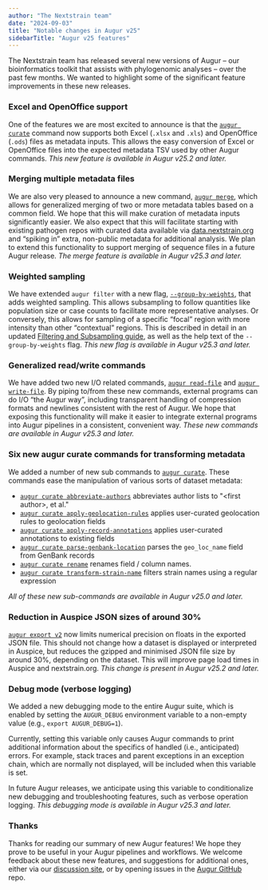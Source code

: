 ```yaml
---
author: "The Nextstrain team"
date: "2024-09-03"
title: "Notable changes in Augur v25"
sidebarTitle: "Augur v25 features"
---
```


The Nextstrain team has released several new versions of Augur – our
bioinformatics toolkit that assists with phylogenomic analyses – over
the past few months. We wanted to highlight some of the significant
feature improvements in these new releases.

### Excel and OpenOffice support

One of the features we are most excited to announce is that the
[`augur curate`][] command now supports both Excel (`.xlsx` and
`.xls`) and OpenOffice (`.ods`) files as metadata inputs. This allows
the easy conversion of Excel or OpenOffice files into the expected
metadata TSV used by other Augur commands. *This new feature is
available in Augur v25.2 and later.*

### Merging multiple metadata files

We are also very pleased to announce a new command, [`augur merge`][],
which allows for generalized merging of two or more metadata tables
based on a common field. We hope that this will make curation of
metadata inputs significantly easier. We also expect that this will
facilitate starting with existing pathogen repos with curated data
available via [data.nextstrain.org][] and “spiking in” extra,
non-public metadata for additional analysis. We plan to extend this
functionality to support merging of sequence files in a future Augur
release. *The merge feature is available in Augur v25.3 and later.*

### Weighted sampling

We have extended `augur filter` with a new flag,
[`--group-by-weights`][], that adds weighted sampling. This allows
subsampling to follow quantities like population size or case counts
to facilitate more representative analyses. Or conversely, this allows
for sampling of a specific “focal” region with more intensity than
other “contextual” regions. This is described in detail in an updated
[Filtering and Subsampling guide][], as well as the help text of the
`--group-by-weights` flag. *This new flag is available in Augur
v25.3 and later.*

### Generalized read/write commands

We have added two new I/O related commands, [`augur read-file`][] and
[`augur write-file`][]. By piping to/from these new commands, external
programs can do I/O “the Augur way”, including transparent handling of
compression formats and newlines consistent with the rest of Augur. We
hope that exposing this functionality will make it easier to integrate
external programs into Augur pipelines in a consistent, convenient
way. *These new commands are available in Augur v25.3 and later.*

### Six new augur curate commands for transforming metadata

We added a number of new sub commands to [`augur curate`][]. These
commands ease the manipulation of various sorts of dataset metadata:

* [`augur curate abbreviate-authors`][] abbreviates author lists to
  "&lt;first author&gt;, et al."
* [`augur curate apply-geolocation-rules`][] applies user-curated
  geolocation rules to geolocation fields
* [`augur curate apply-record-annotations`][] applies user-curated
  annotations to existing fields
* [`augur curate parse-genbank-location`][] parses the `geo_loc_name`
  field from GenBank records
* [`augur curate rename`][] renames field / column names.
* [`augur curate transform-strain-name`][] filters strain names using
  a regular expression

*All of these new sub-commands are available in Augur v25.0 and later.*

### Reduction in Auspice JSON sizes of around 30%

[`augur export v2`][] now limits numerical precision on floats in the
exported JSON file. This should not change how a dataset is displayed
or interpreted in Auspice, but reduces the gzipped and minimised JSON
file size by around 30%, depending on the dataset. This will improve
page load times in Auspice and nextstrain.org. *This change is present
in Augur v25.2 and later.*

### Debug mode (verbose logging)

We added a new debugging mode to the entire Augur suite, which is
enabled by setting the `AUGUR_DEBUG` environment variable to a
non-empty value (e.g., `export AUGUR_DEBUG=1`).

Currently, setting this variable only causes Augur commands to print
additional information about the specifics of handled (i.e.,
anticipated) errors. For example, stack traces and parent exceptions
in an exception chain, which are normally not displayed, will be
included when this variable is set.

In future Augur releases, we anticipate using this variable to
conditionalize new debugging and troubleshooting features, such as
verbose operation logging. *This debugging mode is available in Augur
v25.3 and later.*

### Thanks

Thanks for reading our summary of new Augur features! We hope they
prove to be useful in your Augur pipelines and workflows. We welcome
feedback about these new features, and suggestions for additional
ones, either via our [discussion site][], or by opening issues in the
[Augur GitHub][] repo.

[`augur curate`]: https://docs.nextstrain.org/projects/augur/en/stable/usage/cli/curate/index.html
[`augur merge`]: https://docs.nextstrain.org/projects/augur/en/latest/usage/cli/merge.html
[data.nextstrain.org]: https://data.nextstrain.org
[`--group-by-weights`]: https://docs.nextstrain.org/projects/augur/en/stable/usage/cli/filter.html#augur-make_parser-subsampling
[Filtering and Subsampling guide]: https://docs.nextstrain.org/en/latest/guides/bioinformatics/filtering-and-subsampling.html
[`augur read-file`]: https://docs.nextstrain.org/projects/augur/en/stable/usage/cli/read-file.html
[`augur write-file`]: https://docs.nextstrain.org/projects/augur/en/stable/usage/cli/write-file.html
[`augur curate abbreviate-authors`]: https://docs.nextstrain.org/projects/augur/en/stable/usage/cli/curate/abbreviate-authors.html
[`augur curate apply-geolocation-rules`]: https://docs.nextstrain.org/projects/augur/en/stable/usage/cli/curate/apply-geolocation-rules.html
[`augur curate apply-record-annotations`]: https://docs.nextstrain.org/projects/augur/en/stable/usage/cli/curate/apply-record-annotations.html
[`augur curate parse-genbank-location`]: https://docs.nextstrain.org/projects/augur/en/stable/usage/cli/curate/parse-genbank-location.html
[`augur curate rename`]: https://docs.nextstrain.org/projects/augur/en/stable/usage/cli/curate/rename.html
[`augur curate transform-strain-name`]: https://docs.nextstrain.org/projects/augur/en/stable/usage/cli/curate/transform-strain-name.html
[`augur export v2`]: https://docs.nextstrain.org/projects/augur/en/stable/usage/cli/export.html#v2
[discussion site]: https://discussion.nextstrain.org/
[Augur GitHub]: https://github.com/nextstrain/augur
